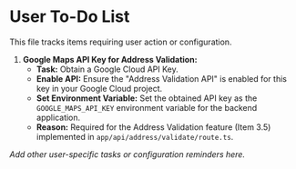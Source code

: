 # User To-Do List

This file tracks items requiring user action or configuration.

1.  **Google Maps API Key for Address Validation:**
    *   **Task:** Obtain a Google Cloud API Key.
    *   **Enable API:** Ensure the "Address Validation API" is enabled for this key in your Google Cloud project.
    *   **Set Environment Variable:** Set the obtained API key as the `GOOGLE_MAPS_API_KEY` environment variable for the backend application.
    *   **Reason:** Required for the Address Validation feature (Item 3.5) implemented in `app/api/address/validate/route.ts`.

*Add other user-specific tasks or configuration reminders here.* 